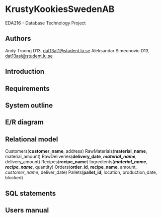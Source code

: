 # KrustyKookiesSwedenAB
EDA216 - Database Technology Project

## Authors
Andy Truong D13, dat13at1@student.lu.se
Aleksandar Simeunovic D13, dat13asi@student.lu.se

## Introduction

## Requirements

## System outline

## E/R diagram

## Relational model
Customers(<strong>customer_name</strong>, address)
RawMaterials(<strong>material_name</strong>, material_amount)
RawDeliveries(<strong>delivery_date</strong>, <strong><em>material_name</em></strong>, delivery_amount)
Recipes(<strong>recipe_name</strong>)
Ingredients(<strong><em>material_name</em></strong>, <strong><em>recipe_name</em></strong>, quantity)
Orders(<strong>order_id</strong>, <strong>recipe_name</strong>, amount, <em>customer_name</em>, deliver_date)
Pallets(<strong>pallet_id</strong>, location, production_date, blocked)

## SQL statements

## Users manual
